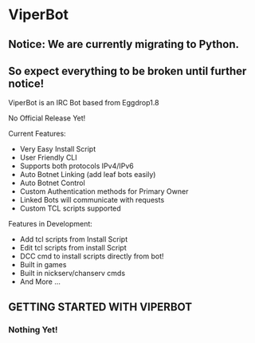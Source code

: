 ViperBot
========

Notice: We are currently migrating to Python.
----------------------------------------------

So expect everything to be broken until further notice!
--------------------------------------------------------
ViperBot is an IRC Bot based from Eggdrop1.8

No Official Release Yet!

Current Features:
- Very Easy Install Script
- User Friendly CLI
- Supports both protocols IPv4/IPv6
- Auto Botnet Linking (add leaf bots easily)
- Auto Botnet Control
- Custom Authentication methods for Primary Owner
- Linked Bots will communicate with requests
- Custom TCL scripts supported

Features in Development:
- Add tcl scripts from Install Script
- Edit tcl scripts from install Script
- DCC cmd to install scripts directly from bot!
- Built in games
- Built in nickserv/chanserv cmds
- And More ...

GETTING STARTED WITH VIPERBOT
----------------------------

### Nothing Yet! ###
